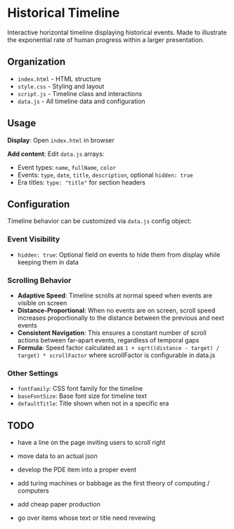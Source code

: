# Historical Timeline

Interactive horizontal timeline displaying historical events.
Made to illustrate the exponential rate of human progress within a larger presentation.

## Organization

- `index.html` - HTML structure
- `style.css` - Styling and layout  
- `script.js` - Timeline class and interactions
- `data.js` - All timeline data and configuration

## Usage

**Display**: Open `index.html` in browser

**Add content**: Edit `data.js` arrays:
- Event types: `name`, `fullName`, `color`
- Events: `type`, `date`, `title`, `description`, optional `hidden: true`
- Era titles: `type: "title"` for section headers

## Configuration

Timeline behavior can be customized via `data.js` config object:

### Event Visibility
- `hidden: true`: Optional field on events to hide them from display while keeping them in data

### Scrolling Behavior
- **Adaptive Speed**: Timeline scrolls at normal speed when events are visible on screen
- **Distance-Proportional**: When no events are on screen, scroll speed increases proportionally to the distance between the previous and next events
- **Consistent Navigation**: This ensures a constant number of scroll actions between far-apart events, regardless of temporal gaps
- **Formula**: Speed factor calculated as `1 + sqrt((distance - target) / target) * scrollFactor` where scrollFactor is configurable in data.js

### Other Settings
- `fontFamily`: CSS font family for the timeline
- `baseFontSize`: Base font size for timeline text  
- `defaultTitle`: Title shown when not in a specific era


## TODO

* have a line on the page inviting users to scroll right
* move data to an actual json

* develop the PDE item into a proper event
* add turing machines or babbage as the first theory of computing / computers
* add cheap paper production
* go over items whose text or title need revewing
